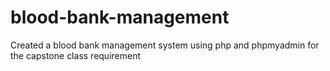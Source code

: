 # blood-bank-management
Created a blood bank management system using php and phpmyadmin for the capstone class requirement
